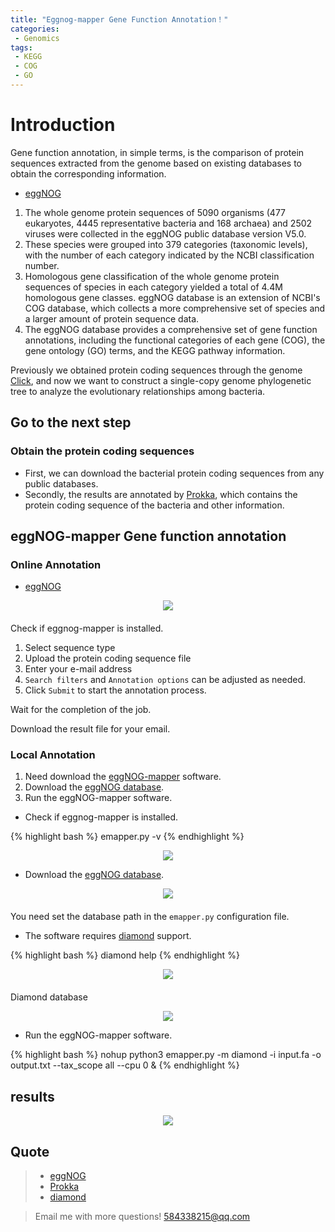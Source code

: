 ```yaml
---
title: "Eggnog-mapper Gene Function Annotation！"
categories: 
 - Genomics
tags: 
 - KEGG
 - COG
 - GO
---
```


# Introduction

Gene function annotation, in simple terms, is the comparison of protein sequences extracted from the genome based on existing databases to obtain the corresponding information.

- [eggNOG][eggNOG-doc]
1. The whole genome protein sequences of 5090 organisms (477 eukaryotes, 4445 representative bacteria and 168 archaea) and 2502 viruses were collected in the eggNOG public database version V5.0. 
2. These species were grouped into 379 categories (taxonomic levels), with the number of each category indicated by the NCBI classification number. 
3. Homologous gene classification of the whole genome protein sequences of species in each category yielded a total of 4.4M homologous gene classes. eggNOG database is an extension of NCBI's COG database, which collects a more comprehensive set of species and a larger amount of protein sequence data.
4. The eggNOG database provides a comprehensive set of gene function annotations, including the functional categories of each gene (COG), the gene ontology (GO) terms, and the KEGG pathway information.

Previously we obtained protein coding sequences through the genome [Click][ga-doc], and now we want to construct a single-copy genome phylogenetic tree to analyze the evolutionary relationships among bacteria.

## Go to the next step

### Obtain the protein coding sequences

- First, we can download the bacterial protein coding sequences from any public databases.
- Secondly, the results are annotated by [Prokka][prokka-doc], which contains the protein coding sequence of the bacteria and other information.

##  eggNOG-mapper Gene function annotation

### Online Annotation

- [eggNOG][eggNOG-doc]

<div style="text-align: center; margin-bottom: 20px">
  <img src="https://mengqy2022.github.io/assets/images/2024-10-26-eggnog-mapper-1.png"/>
</div>

Check if eggnog-mapper is installed.
1. Select sequence type
2. Upload the protein coding sequence file
3. Enter your e-mail address
4. `Search filters` and `Annotation options` can be adjusted as needed.
5. Click `Submit` to start the annotation process.

Wait for the completion of the job.

Download the result file for your email.

### Local Annotation

1. Need download the [eggNOG-mapper][eggNOG-mapper-doc] software.
2. Download the [eggNOG database][eggNOG-database].
3. Run the eggNOG-mapper software.

- Check if eggnog-mapper is installed.

{% highlight bash %}
emapper.py -v
{% endhighlight %}

<div style="text-align: center">
  <img src="https://mengqy2022.github.io/assets/images/2024-10-26-eggnog-mapper-2.png"/>
</div>

- Download the [eggNOG database][eggNOG-database].

<div style="text-align: center; margin-bottom: 20px">
  <img src="https://mengqy2022.github.io/assets/images/2024-10-26-eggnog-mapper-3.png"/>
</div>

You need set the database path in the `emapper.py` configuration file.

- The software requires [diamond][diamond-doc] support.

{% highlight bash %}
diamond help
{% endhighlight %}

<div style="text-align: center; margin-bottom: 20px">
  <img src="https://mengqy2022.github.io/assets/images/2024-10-26-eggnog-mapper-4.png"/>
</div>

Diamond database

<div style="text-align: center;">
  <img src="https://mengqy2022.github.io/assets/images/2024-10-26-eggnog-mapper-5.png"/>
</div>

- Run the eggNOG-mapper software.

{% highlight bash %}
nohup python3 emapper.py -m diamond -i input.fa -o output.txt --tax_scope all --cpu 0 &
{% endhighlight %}

## results

<div style="text-align: center;">
  <img src="https://mengqy2022.github.io/assets/images/2024-10-26-eggnog-mapper-6.png"/>
</div>

## Quote 

> - [eggNOG][eggNOG-doc]
> - [Prokka][prokka-doc]
> - [diamond][diamond-doc]

> Email me with more questions!
> 584338215@qq.com

[eggNOG-doc]: http://eggnog-mapper.embl.de/
[ga-doc]: https://mengqy2022.github.io/genomics/genome-annotation/
[prokka-doc]: https://github.com/tseemann/prokka
[eggNOG-mapper-doc]: https://github.com/eggnogdb/eggnog-mapper
[eggNOG-database]: http://eggnog5.embl.de/download/emapperdb-5.0.2/
[diamond-doc]: https://github.com/bbuchfink/diamond